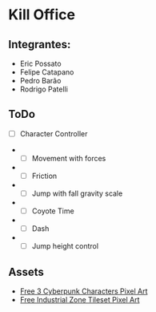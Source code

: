 # Kill Office
## Integrantes:
- Eric Possato
- Felipe Catapano
- Pedro Barão
- Rodrigo Patelli

## ToDo
- [ ] Character Controller
- - [ ] Movement with forces
- - [ ] Friction
- - [ ] Jump with fall gravity scale
- - [ ] Coyote Time 
- - [ ] Dash
- - [ ] Jump height control

## Assets
- [Free 3 Cyberpunk Characters Pixel Art](https://craftpix.net/freebies/free-3-cyberpunk-characters-pixel-art/)
- [Free Industrial Zone Tileset Pixel Art](https://craftpix.net/freebies/free-industrial-zone-tileset-pixel-art/)